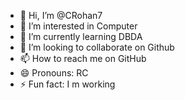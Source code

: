 - 👋 Hi, I’m @CRohan7
- 👀 I’m interested in Computer
- 🌱 I’m currently learning DBDA
- 💞️ I’m looking to collaborate on Github
- 📫 How to reach me on GitHub
- 😄 Pronouns: RC
- ⚡ Fun fact: I m working

<!---
CRohan7/CRohan7 is a ✨ special ✨ repository because its `README.md` (this file) appears on your GitHub profile.
You can click the Preview link to take a look at your changes.
--->
